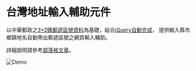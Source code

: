 ﻿台灣地址輸入輔助元件
======================

以中華郵政之[3+2碼郵遞區號資料](http://www.post.gov.tw/post/internet/down/index.html)為基礎，結合[jQuery自動完成](http://blog.darkthread.net/post-2009-07-10-jquery-autocomplete-sample.aspx)，
提供輸入縣市鄉鎮地名自動帶出郵遞區號之網頁輸入輔助。

詳細說明請參考[部落格文章](http://blog.darkthread.net/post-2013-04-06-pure-jquery-taiwan-address-helper.aspx)。

![Demo](https://raw.github.com/darkthread/twAddrHelper/master/doc/demo.gif)